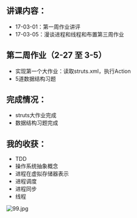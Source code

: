 ## 讲课内容：
- 17-03-01：第一周作业讲评
- 17-03-05：漫谈进程和线程和布置第三周作业

## 第二周作业（2-27 至 3-5）
- 实现第一个大作业：读取struts.xml，执行Action
- 5道数据结构习题

## 完成情况：
- struts大作业完成
- 数据结构习题完成

## 我的收获：
- TDD
- 操作系统抽象概念
- 进程在虚拟存储器表示
- 进程调度
- 进程同步
- 线程


![99.jpg](http://upload-images.jianshu.io/upload_images/2031765-d3740acf4d284e93.jpg?imageMogr2/auto-orient/strip%7CimageView2/2/w/1240)

